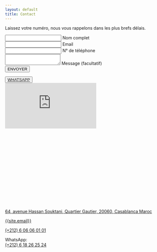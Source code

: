 ```yaml
---
layout: default
title: Contact
---
```


<main id="contact">
  <section class="container mt-4 mt-sm-5 pt-5 pb-4 pb-sm-5">
    <div class="row mt-5">
      <div class="col-lg-5 mb-lg-0 mb-4 d-flex justify-content-center" data-aos="fade-up">
        <div class="card">
          <div class="card-body">
            <p class="dark-grey-text">
              Laissez votre numéro, nous vous rappelons dans les plus brefs délais.
            </p>
            <form action="https://formspree.io/ismail.boukili@gmail.com" method="POST" class="validation">
              <input type="hidden" name="_cc" value="Fatimazahra.birzyne@bookmania.ma">
              <input type="hidden" name="_language" value="fr" />
              <input type="hidden" name="_next" value="{{site.baseurl}}/merci.php"/>
              <div class="md-form">
                <i class="fas fa-user prefix grey-text"></i>
                <input type="text" id="form-name" name="Nom" class="form-control" required>
                <label for="form-name">Nom complet</label>
              </div>
              <div class="md-form">
                <i class="fas fa-envelope prefix grey-text"></i>
                <input type="email" id="form-email" name="Email" class="form-control" required pattern="[a-z0-9._%+-]+@[a-z0-9.-]+\.[a-z]{2,}$">
                <label for="form-email">Email</label>
              </div>
              <div class="md-form">
                <i class="fas fa-phone prefix grey-text"></i>
                <input type="tel" id="form-Subject" name="Téléphone" class="form-control">
                <label for="form-Subject">N° de téléphone</label>
              </div>
              <div class="md-form">
                <i class="fas fa-pencil-alt prefix grey-text"></i>
                <textarea type="text" id="form-text" name="Message" class="form-control md-textarea"></textarea>
                <label for="form-text">Message (facultatif)</label>
              </div>
              <div class="text-center">
                <button type="submit" class="btn btn-light-blue">
                  ENVOYER
                </button>
              </div>
            </form>
          </div>
        </div>
      </div>
      <div class="cta d-lg-none d-flex justify-content-center col-12 mb-5">
        <div class="wrapper">
          <button>
            <a target="_blank" href="https://wa.me/message/OBA4IEB2NYR4E1" class="text-white">
              <i class="fab fa-whatsapp"></i>
              WHATSAPP
            </a>
          </button>
        </div>
      </div>
      <div class="col-lg-7" data-aos="fade-up">
        <div id="map-container-section" class="z-depth-1-half map-container-section mb-4" style="height: 400px">
          <iframe src="https://www.google.com/maps/embed?pb=!1m18!1m12!1m3!1d3323.624520661829!2d-7.635239684719824!3d33.58909698073458!2m3!1f0!2f0!3f0!3m2!1i1024!2i768!4f13.1!3m3!1m2!1s0xda7d2935589d485%3A0x93425f8fafdf71a4!2sBookmania+-+Tutoring+Language+Center+%C3%80+Casablanca!5e0!3m2!1sen!2sth!4v1558617630216!5m2!1sen!2sth" frameborder="0"
            style="border:0" allowfullscreen></iframe>
        </div>
        <div class="row text-center">
          <div class="col-md-4">
            <i class="fas fa-map-marker-alt text-muted"></i>
            <p>
              <a target="_blank" href="https://goo.gl/maps/qExbRXBoUtz">
                64, avenue Hassan Souktani, Quartier Gautier, 20060, Casablanca Maroc
              </a>
            </p>
          </div>
          <div class="col-md-4">
            <i class="fas fa-envelope text-muted"></i>
            <p>
              <a href="mailto:{{site.email}}">
                {{site.email}}
              </a>
            </p>
          </div>
          <div class="col-md-4">
            <i class="fas fa-phone text-muted"></i>
            <p>
              <a href="tel:+212522225062">
                (+212) 6 06 06 01 01
              </a>
            </p>
            <p>
              WhatsApp:<br>
              <a target="_blank" href="https://wa.me/message/OBA4IEB2NYR4E1">
                (+212) 6 18 26 25 24
              </a>
            </p>
          </div>
        </div>
      </div>
    </div>
  </section>
</main>
